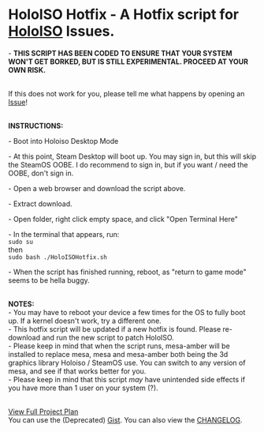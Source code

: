 # HoloISO Hotfix - A Hotfix script for [HoloISO](https://github.com/HoloISO/holoiso) Issues.

\- **THIS SCRIPT HAS BEEN CODED TO ENSURE THAT YOUR SYSTEM WON'T GET BORKED, BUT IS STILL EXPERIMENTAL. PROCEED AT YOUR OWN RISK.**

<br/>If this does not work for you, please tell me what happens by opening an [Issue](https://github.com/C7YPT0N1C/HoloISOHotfix/issues/new)!

<br/>**INSTRUCTIONS:**

\- Boot into Holoiso Desktop Mode

\- At this point, Steam Desktop will boot up. You may sign in, but this will skip the SteamOS OOBE. I do recommend to sign in, but if you want / need the OOBE, don't sign in.

\- Open a web browser and download the script above.

\- Extract download.

\- Open folder, right click empty space, and click "Open Terminal Here"

\- In the terminal that appears, run: 
<br/>`sudo su`
<br/>then
<br/>`sudo bash ./HoloISOHotfix.sh`

\- When the script has finished running, reboot, as "return to game mode" seems to be hella buggy.

<br/>**NOTES:**
<br/>\- You may have to reboot your device a few times for the OS to fully boot up. If a kernel doesn't work, try a different one.
<br/>\- This hotfix script will be updated if a new hotfix is found. Please re-download and run the new script to patch HoloISO.
<br/>\- Please keep in mind that when the script runs, mesa-amber will be installed to replace mesa, mesa and mesa-amber both being the 3d graphics library Holoiso / SteamOS use. You can switch to any version of mesa, and see if that works better for you.
<br/>\- Please keep in mind that this script *may* have unintended side effects if you have more than 1 user on your system (?).

<br/>[View Full Project Plan](https://github.com/users/C7YPT0N1C/projects/4/views/3?sortedBy%5Bdirection%5D=asc&sortedBy%5BcolumnId%5D=Status)
<br/>You can use the (Deprecated) [Gist](https://gist.github.com/C7YPT0N1C/5625ef6a40a558ed6584b6ed62a66419). You can also view the [CHANGELOG](/CHANGELOG).
